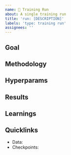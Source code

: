 ```yaml
---
name: 👟 Training Run
about: A single training run
title: 'run: [DESCRIPTION]'
labels: 'type: training run'
assignees: ''
---
```


## Goal


## Methodology


## Hyperparams


## Results


## Learnings


## Quicklinks
- Data: 
- Checkpoints: 